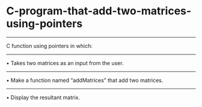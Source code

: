 # C-program-that-add-two-matrices-using-pointers
____________________________________________________________
C function using pointers in which: 
____________________________________________________________
• Takes two matrices as an input from the user.
____________________________________________________________
• Make a function named “addMatrices” that add two matrices. 
____________________________________________________________
• Display the resultant matrix.
